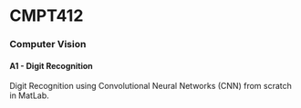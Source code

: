 # CMPT412


### Computer Vision


#### A1 - Digit Recognition
Digit Recognition using Convolutional Neural Networks (CNN) from scratch in MatLab.
